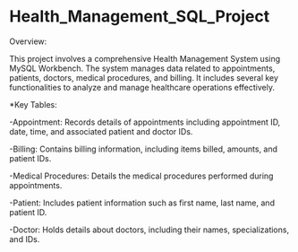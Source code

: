 # Health_Management_SQL_Project

Overview:

This project involves a comprehensive Health Management System using MySQL Workbench. The system manages data related to appointments, patients, doctors, medical procedures, and billing. It includes several key functionalities to analyze and manage healthcare operations effectively.

*Key Tables:

-Appointment: Records details of appointments including appointment ID, date, time, and associated patient and doctor IDs.

-Billing: Contains billing information, including items billed, amounts, and patient IDs.

-Medical Procedures: Details the medical procedures performed during appointments.

-Patient: Includes patient information such as first name, last name, and patient ID.

-Doctor: Holds details about doctors, including their names, specializations, and IDs.


